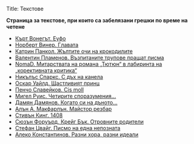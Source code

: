 Title: Текстове

<b>Страница за текстове, при които са забелязани грешки по време на четене</b>

* [Кърт Вонегът. Еуфо](/errors-online/texts/35297)
* [Норберт Винер. Главата](/errors-online/texts/34699)
* [Катрин Панкол. Жълтите очи на крокодилите](/errors-online/texts/33658)
* [Валентин Пламенов. Възпитаните трупове пращат писма](/errors-online/texts/34374)
* [NomaD. Митарствата на романа „Тютюн“ в лабиринта на „корективната критика“](/errors-online/texts/34173)
* [Никълъс Спаркс. С дъх на канела](/errors-online/texts/17661)
* [Оскар Уайлд. Щастливият принц](/errors-online/texts/2008)
* [Пенчо Славейков. Cis moll](/errors-online/texts/6627)
* [ Мигел Руис. Четирите споразумения…](/errors-online/texts/2784)
* [Дамян Дамянов. Когато си на дъното…](/errors-online/texts/8646)
* [Алън А. Макфарлън. Майстор резбар](/errors-online/texts/30120)
* [Стивън Кинг. 1408](/errors-online/texts/9879/)
* [Сюзън Форуърд, Крейг Бък. Отровните родители](/errors-online/texts/26986)
* [Стефан Цвайг. Писмо на една непозната](/errors-online/texts/31924)
* [Алеко Константинов. Разни хора, разни идеали](/errors-online/texts/3709)

